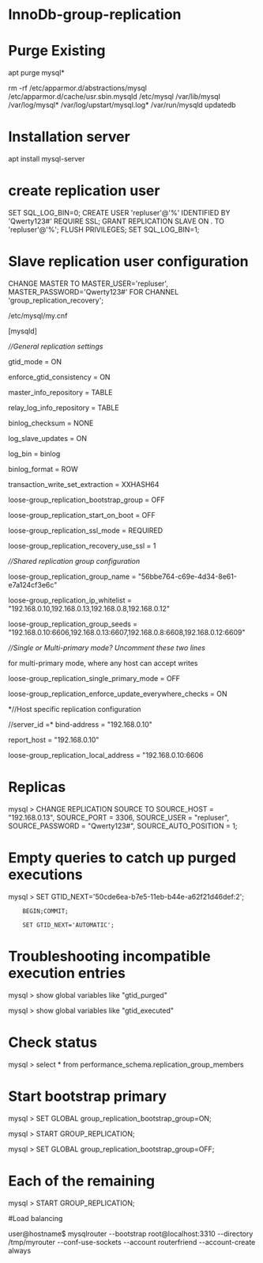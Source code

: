 # InnoDb-group-replication

# Purge Existing
apt purge mysql*

rm -rf /etc/apparmor.d/abstractions/mysql /etc/apparmor.d/cache/usr.sbin.mysqld /etc/mysql /var/lib/mysql /var/log/mysql* /var/log/upstart/mysql.log* /var/run/mysqld updatedb


# Installation server
apt install mysql-server

# create replication user
SET SQL_LOG_BIN=0;
CREATE USER 'repluser'@'%' IDENTIFIED BY 'Qwerty123#' REQUIRE SSL;
GRANT REPLICATION SLAVE ON *.* TO 'repluser'@'%';
FLUSH PRIVILEGES;
SET SQL_LOG_BIN=1;


# Slave replication user configuration
CHANGE MASTER TO MASTER_USER='repluser', MASTER_PASSWORD='Qwerty123#' FOR CHANNEL 'group_replication_recovery';


/etc/mysql/my.cnf

[mysqld]

*//General replication settings*

gtid_mode = ON

enforce_gtid_consistency = ON

master_info_repository = TABLE

relay_log_info_repository = TABLE

binlog_checksum = NONE

log_slave_updates = ON

log_bin = binlog

binlog_format = ROW

transaction_write_set_extraction = XXHASH64

loose-group_replication_bootstrap_group = OFF

loose-group_replication_start_on_boot = OFF

loose-group_replication_ssl_mode = REQUIRED

loose-group_replication_recovery_use_ssl = 1

*//Shared replication group configuration*

loose-group_replication_group_name = "56bbe764-c69e-4d34-8e61-e7a124cf3e6c"

loose-group_replication_ip_whitelist = "192.168.0.10,192.168.0.13,192.168.0.8,192.168.0.12"

loose-group_replication_group_seeds = "192.168.0.10:6606,192.168.0.13:6607,192.168.0.8:6608,192.168.0.12:6609"

*//Single or Multi-primary mode? Uncomment these two lines*

 for multi-primary mode, where any host can accept writes
 
loose-group_replication_single_primary_mode = OFF

loose-group_replication_enforce_update_everywhere_checks = ON

*//Host specific replication configuration

//server_id =*
bind-address = "192.168.0.10"

report_host = "192.168.0.10"

loose-group_replication_local_address = "192.168.0.10:6606


# Replicas

mysql > CHANGE REPLICATION SOURCE TO 
             SOURCE_HOST = "192.168.0.13",
             SOURCE_PORT = 3306,
             SOURCE_USER = "repluser",
             SOURCE_PASSWORD = "Qwerty123#",
             SOURCE_AUTO_POSITION = 1;

# Empty queries to catch up purged executions

mysql > SET GTID_NEXT='50cde6ea-b7e5-11eb-b44e-a62f21d46def:2';

        BEGIN;COMMIT;
        
        SET GTID_NEXT='AUTOMATIC';
        
# Troubleshooting incompatible execution entries

mysql > show global variables like "gtid_purged"

mysql > show global variables like "gtid_executed"

# Check status
mysql > select * from performance_schema.replication_group_members

# Start bootstrap primary
mysql > SET GLOBAL group_replication_bootstrap_group=ON;

mysql > START GROUP_REPLICATION;

mysql > SET GLOBAL group_replication_bootstrap_group=OFF;

# Each of the remaining
mysql > START GROUP_REPLICATION;

#Load balancing

user@hostname$ mysqlrouter --bootstrap root@localhost:3310 --directory /tmp/myrouter --conf-use-sockets --account routerfriend --account-create always
